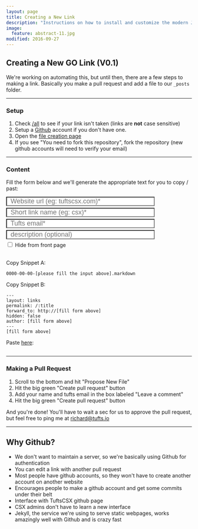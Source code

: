 ```yaml
---
layout: page
title: Creating a New Link
description: "Instructions on how to install and customize the modern Jekyll theme HPSTR."
image:
  feature: abstract-11.jpg
modified: 2016-09-27
---
```


## Creating a New GO Link (V0.1)

We're working on automating this, but until then, there are a few steps to making a link.  Basically you make a pull request and add a file to our `_posts` folder.

___

### Setup

1. Check [/all](/all) to see if your link isn't taken (links are **not** case sensitive)
2. Setup a [Github](https://github.com/join) account if you don't have one.
3. Open the [file creation page](https://github.com/TuftsCSX/go.tufts.io/new/master/_posts)
4. If you see "You need to fork this repository", fork the repository (new github accounts will need to verify your email)

___

### Content

Fill the form below and we'll generate the appropriate text for you to copy / past:

<section onload>
  <script type="text/javascript">
    var today = new Date();
    // var usedLinks = {};
    // function fetchUsedLinks() {
    //   var fs = require('fs');
    //   var files = fs.readdirSync('/posts/');
    //   console.log(files);
    // }
    // window.onload = fetchUsedLinks;

    function changeContentText() {
      var url = document.getElementById('website-url-input').value;
      var shorturl = document.getElementById('link-name-input').value;
      var email = document.getElementById('email-input').value;
      var desc = document.getElementById('description-input').value;
      var hidden = document.getElementById('is-hidden-checkbox').checked;

      var year = today.getFullYear();
      var month = today.getMonth();
      var day = today.getDay();

      if (month < 10) {
        month = "0" + month;
      };
      if (day < 10) {
        day = "0" + day
      };

      document.getElementById('content-title-text').innerHTML = year+"-"+month+"-"+day+"-"+shorturl+".markdown";

      if (url.indexOf("://") == -1) {
        url = "http://"+url
      }

      var result = "---\nlayout: links\npermalink: /:title\nforward_to: " + url +"\nhidden: "+hidden+"\nauthor: " + email +"\n---\n"+desc;

      document.getElementById('content-body-text').innerHTML = result;
      showErrorMessages(url, shorturl, email);
    }

    function shorturlErrors(url) {
      if (url.indexOf(" ") !== -1) {
        return "Link name can't contain spaces";
      } else if (/^[a-z0-9\-]+$/.test(url) == false) {
        return "Links can only use letters, numbers, and -";
      } else {
        return "None";
      }
    }

    function emailErrors(email) {
      if (email.indexOf("@tufts.edu") == -1) {
        return "Must include a Tufts email";
      } else {
        return "None";
      }
    }

    function showErrorMessages(url, shorturl, email) {
      var emptyUrlError = "<li>Url required</li>";
      var emptyShortUrlError = "<li>Link name required</li>";
      var emptyEmailError = "<li>Author email required</li>";
      var result = "Errors:<ul style='margin-top:0px'>";
      var div = document.getElementById('form-errors');
      var errorCount = 0;

      if (url.length <= 7) {
        errorCount += 1;
        result += emptyUrlError;
      }

      if (shorturl.length == 0) {
        errorCount += 1;
        result += emptyShortUrlError;
      } else {
        var shortError = shorturlErrors(shorturl);
        if (shortError != "None") {
          errorCount += 1;
          result += "<li>" + shortError + "</li>";
        }
      }

      if (email.length == 0) {
        errorCount += 1;
        result += emptyEmailError;
      } else {
        var emailError = emailErrors(email);
        if (emailError != "None") {
          errorCount += 1;
          result += "<li>" + emailError + "</li>";
        }
      }

      if (errorCount == 0) {
        result = "Good to Go! Copy the snippets below";
        div.className = "form-has-no-errors";
      } else {
        div.className = "form-has-errors";
      }
      div.innerHTML = result+"</ul>";
    }
  </script>
  <style type="text/css">
    input[type="text"] {
      display: block;
      margin: 0px 0px 5px 0px;
      padding: 0px 0px 0px 10px;
      width: 80%;
      font-family: sans-serif;
      font-size: 18px;
      appearance: none;
      box-shadow: none;
      border-radius: none;
    }
    input[type="text"]:focus {
      outline: none;
    }
    .form-has-errors {
      background-color: #F4CCCC;
    }
    .form-has-no-errors {
      background-color: #D9EAD3;
    }
  </style>
  <input id="website-url-input" maxlength="500" type="text" placeholder="Website url (eg: tuftscsx.com)*" onkeyup="changeContentText()">
  <input id="link-name-input" maxlength="500" type="text" placeholder="Short link name (eg: csx)*" onkeyup="changeContentText()">
  <input id="email-input" maxlength="100" type="text" placeholder="Tufts email*" onkeyup="changeContentText()">
  <input id="description-input" maxlength="5000" type="text" placeholder="description (optional)" onkeyup="changeContentText()">
  <input id="is-hidden-checkbox" type="checkbox" name="is-hidden" value="hidden" onchange="changeContentText()"> Hide from front page <br>
  <div id="form-errors"><br></div>
</section>

Copy Snippet A:

<div class="language-yaml highlighter-rouge"><pre class="highlight"><code id="content-title-text">0000-00-00-[please fill the input above].markdown</code></pre></div>

Copy Snippet B:

<div class="language-yaml highlighter-rouge"><pre class="highlight"><code id="content-body-text">---
layout: links
permalink: /:title
forward_to: http://[fill form above]
hidden: false
author: [fill form above]
---
[fill form above]
</code></pre></div>

Paste [here](https://github.com/TuftsCSX/go.tufts.io/new/master/_posts):

<img src="http://i.imgur.com/hhyUbHA.png" alt="">

___

### Making a Pull Request

1. Scroll to the bottom and hit "Propose New File"
2. Hit the big green "Create pull request" button
3. Add your name and tufts email in the box labeled "Leave a comment"
4. Hit the big green "Create pull request" button

And you're done! You'll have to wait a sec for us to approve the pull request, but feel free to ping me at richard@tufts.io

___

## Why Github?

* We don't want to maintain a server, so we're basically using Github for authentication
* You can edit a link with another pull request
* Most people have github accounts, so they won't have to create another account on another website
* Encourages people to make a github account and get some commits under their belt
* Interface with TuftsCSX github page
* CSX admins don't have to learn a new interface
* Jekyll, the service we're using to serve static webpages, works amazingly well with Github and is crazy fast
